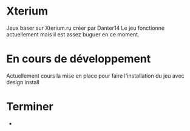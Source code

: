 ﻿# Xterium
Jeux baser sur Xterium.ru créer par Danter14
Le jeu fonctionne actuellement mais il est assez buguer en ce moment.

# En cours de développement
Actuellement cours la mise en place pour faire l'installation du jeu avec design install

# Terminer
-
